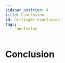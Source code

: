 ```yaml
---
sidebar_position: 4
title: Conclusion
id: Dillinger-Conclusion
tags:
  - Conclusion
---
```

# Conclusion

